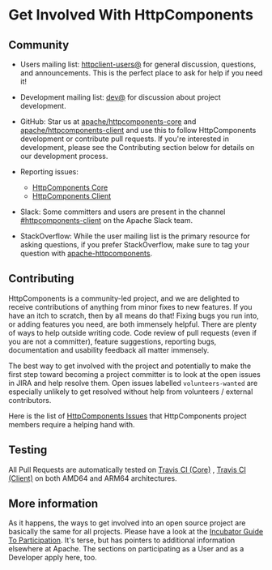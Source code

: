 <!--
    Licensed to the Apache Software Foundation (ASF) under one
    or more contributor license agreements.  See the NOTICE file
    distributed with this work for additional information
    regarding copyright ownership.  The ASF licenses this file
    to you under the Apache License, Version 2.0 (the
    "License"); you may not use this file except in compliance
    with the License.  You may obtain a copy of the License at
    
      http://www.apache.org/licenses/LICENSE-2.0
    
    Unless required by applicable law or agreed to in writing,
    software distributed under the License is distributed on an
    "AS IS" BASIS, WITHOUT WARRANTIES OR CONDITIONS OF ANY
    KIND, either express or implied.  See the License for the
    specific language governing permissions and limitations
    under the License.
-->

Get Involved With HttpComponents
================================

Community
---------

- Users mailing list: [httpclient-users@](mailto:httpclient-users@hc.apache.org) for general discussion, questions, and
  announcements. This is the perfect place to ask for help if you need it!
- Development mailing list: [dev@](mailto:dev@hc.apache.org) for discussion about project development.
- GitHub: Star us at [apache/httpcomponents-core](https://github.com/apache/httpcomponents-core/)
  and [apache/httpcomponents-client](https://github.com/apache/httpcomponents-client/) and use this to follow
  HttpComponents development or contribute pull requests. If you're interested in development, please see the
  Contributing section below for details on our development process.
- Reporting issues:

    - [HttpComponents Core](https://issues.apache.org/jira/projects/HTTPCORE)
    - [HttpComponents Client](https://issues.apache.org/jira/projects/HTTPCLIENT)

- Slack: Some committers and users are present in the
  channel [#httpcomponents-client](https://the-asf.slack.com/archives/CGC9KPJKH) on the Apache Slack team.
- StackOverflow: While the user mailing list is the primary resource for asking questions, if you prefer StackOverflow,
  make sure to tag your question
  with [apache-httpcomponents](https://stackoverflow.com/questions/tagged/apache-httpcomponents).

Contributing
------------

HttpComponents is a community-led project, and we are delighted to receive contributions of anything from minor fixes to
new features. If you have an itch to scratch, then by all means do that! Fixing bugs you run into, or adding features
you need, are both immensely helpful. There are plenty of ways to help outside writing code. Code review of pull
requests (even if you are not a committer), feature suggestions, reporting bugs, documentation and usability feedback
all matter immensely.

The best way to get involved with the project and potentially to make the first step toward becoming a project committer
is to look at the open issues in JIRA and help resolve them. Open issues labelled `volunteers-wanted` are especially
unlikely to get resolved without help from volunteers / external contributors.

Here is the list of [HttpComponents Issues](https://issues.apache.org/jira/issues/?filter=12350197) that HttpComponents
project members require a helping hand with.

Testing
-------

All Pull Requests are automatically tested on [Travis CI (Core)](https://travis-ci.com/apache/httpcomponents-core)
, [Travis CI (Client)](https://travis-ci.com/apache/httpcomponents-client) on both AMD64 and ARM64 architectures.

More information
----------------

As it happens, the ways to get involved into an open source project are basically the same for all projects. Please have
a look at the [Incubator Guide To Participation](http://incubator.apache.org/guides/participation.html). It's terse, but
has pointers to additional information elsewhere at Apache. The sections on participating as a User and as a Developer
apply here, too.
